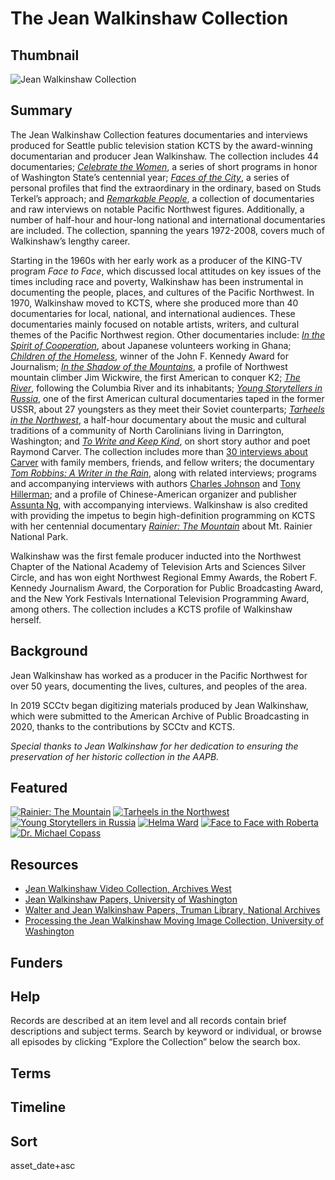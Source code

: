 # The Jean Walkinshaw Collection

## Thumbnail

![Jean Walkinshaw Collection](https://s3.amazonaws.com/americanarchive.org/special-collections/jean_walkinshawimage.jpg "Jean Walkinshaw Collection")

## Summary

The Jean Walkinshaw Collection features documentaries and interviews produced for Seattle public television station KCTS by the award-winning documentarian and producer Jean Walkinshaw. The collection includes 44 documentaries; [*Celebrate the Women*](https://americanarchive.org/catalog/cpb-aacip-283-45cc2mq3), a series of short programs in honor of Washington State’s centennial year; [*Faces of the City*](https://americanarchive.org/catalog?f%5Bseries_titles%5D%5B%5D=Faces+of+the+City&f[access_types][]=online), a series of personal profiles that find the extraordinary in the ordinary, based on Studs Terkel’s approach; and [*Remarkable People*](https://americanarchive.org/catalog?f%5Baccess_types%5D%5B%5D=online&f%5Bseries_titles%5D%5B%5D=Remarkable+People%3A+Making+a+Difference+in+the+Northwest&sort=title+asc), a collection of documentaries and raw interviews on notable Pacific Northwest figures. Additionally, a number of half-hour and hour-long national and international documentaries are included. The collection, spanning the years 1972-2008, covers much of Walkinshaw’s lengthy career. 

Starting in the 1960s with her early work as a producer of the KING-TV program *Face to Face*, which discussed local attitudes on key issues of the times including race and poverty, Walkinshaw has been instrumental in documenting the people, places, and cultures of the Pacific Northwest. In 1970, Walkinshaw moved to KCTS, where she produced more than 40 documentaries for local, national, and international audiences. These documentaries mainly focused on notable artists, writers, and cultural themes of the Pacific Northwest region. Other documentaries include: [*In the Spirit of Cooperation*](https://americanarchive.org/catalog/cpb-aacip-d40cbb8d249), about Japanese volunteers working in Ghana; [*Children of the Homeless*](https://americanarchive.org/catalog/cpb-aacip-cf63c88e6f8), winner of the John F. Kennedy Award for Journalism; [*In the Shadow of the Mountains*](https://americanarchive.org/catalog/cpb-aacip-0cc66cd834e), a profile of Northwest mountain climber Jim Wickwire, the first American to conquer K2; [*The River*](https://americanarchive.org/catalog/cpb-aacip-dd3cde2eb2c), following the Columbia River and its inhabitants; [*Young Storytellers in Russia*](https://americanarchive.org/catalog/cpb-aacip-452977bd435), one of the first American cultural documentaries taped in the former USSR, about 27 youngsters as they meet their Soviet counterparts; [*Tarheels in the Northwest*](https://americanarchive.org/catalog/cpb-aacip-249ace2fbfb), a half-hour documentary about the music and cultural traditions of a community of North Carolinians living in Darrington, Washington; and [*To Write and Keep Kind*](https://americanarchive.org/catalog/cpb-aacip-db7cbed1a2e), on short story author and poet Raymond Carver. The collection includes more than [30 interviews about Carver](https://americanarchive.org/catalog?f%5Baccess_types%5D%5B%5D=digitized&f%5Bcontributing_organizations%5D%5B%5D=SCCtv+%28WA%29&per_page=50&q=carver+or+tess&sort=title+asc) with family members, friends, and fellow writers; the documentary [*Tom Robbins: A Writer in the Rain*](https://americanarchive.org/catalog/cpb-aacip-bb4578f059d), along with related interviews; programs and accompanying interviews with authors [Charles Johnson](https://americanarchive.org/catalog/cpb-aacip-78e8b90745d) and [Tony Hillerman](https://americanarchive.org/catalog?f%5Bcontributing_organizations%5D%5B%5D=SCCtv+%28WA%29&q=tony+hillerman&f[access_types][]=online); and a profile of Chinese-American organizer and publisher [Assunta Ng](https://americanarchive.org/catalog/cpb-aacip-f014feb65a1), with accompanying interviews. Walkinshaw is also credited with providing the impetus to begin high-definition programming on KCTS with her centennial documentary [*Rainier: The Mountain*](https://americanarchive.org/catalog/cpb-aacip-cecaed09eb0) about Mt. Rainier National Park.

Walkinshaw was the first female producer inducted into the Northwest Chapter of the National Academy of Television Arts and Sciences Silver Circle, and has won eight Northwest Regional Emmy Awards, the Robert F. Kennedy Journalism Award, the Corporation for Public Broadcasting Award, and the New York Festivals International Television Programming Award, among others. The collection includes a KCTS profile of Walkinshaw herself.

## Background

Jean Walkinshaw has worked as a producer in the Pacific Northwest for over 50 years, documenting the lives, cultures, and peoples of the area. 

In 2019 SCCtv began digitizing materials produced by Jean Walkinshaw, which were submitted to the American Archive of Public Broadcasting in 2020, thanks to the contributions by SCCtv and KCTS.

*Special thanks to Jean Walkinshaw for her dedication to ensuring the preservation of her historic collection in the AAPB.* 

## Featured

[![Rainier: The Mountain](https://s3.amazonaws.com/americanarchive.org/special-collections/cpb-aacip-cecaed09eb0_01.jpg)](/catalog/cpb-aacip-cecaed09eb0)
[![Tarheels in the Northwest](https://s3.amazonaws.com/americanarchive.org/special-collections/cpb-aacip-249ace2fbfb_01.jpg)](/catalog/cpb-aacip-249ace2fbfb)
[![Young Storytellers in Russia](https://s3.amazonaws.com/americanarchive.org/special-collections/cpb-aacip-452977bd435_01.jpg)](/catalog/cpb-aacip-452977bd435)
[![Helma Ward](https://s3.amazonaws.com/americanarchive.org/special-collections/cpb-aacip-028dbe12ebe_01.jpg)](/catalog/cpb-aacip-028dbe12ebe)
[![Face to Face with Roberta](https://s3.amazonaws.com/americanarchive.org/special-collections/cpb-aacip-e7816ecfa3f_01.jpg)](/catalog/cpb-aacip-e7816ecfa3f)
[![Dr. Michael Copass](https://s3.amazonaws.com/americanarchive.org/special-collections/cpb-aacip-639b1fdc874_01.jpg)](/catalog/cpb-aacip-639b1fdc874)

## Resources

- [Jean Walkinshaw Video Collection, Archives West](http://archiveswest.orbiscascade.org/ark:/80444/xv23019)
- [Jean Walkinshaw Papers, University of Washington](https://www.lib.washington.edu/static/public/specialcollections/findingaids/5340-001.pdf)
- [Walter and Jean Walkinshaw Papers, Truman Library, National Archives](https://www.trumanlibrary.gov/library/personal-papers/walter-and-jean-walkinshaw-papers)
- [Processing the Jean Walkinshaw Moving Image Collection, University of Washington](https://ischool.uw.edu/capstone/projects/2018/processing-jean-walkinshaw-moving-image-collection)

## Funders

## Help

Records are described at an item level and all records contain brief descriptions and subject terms. Search by keyword or individual, or browse all episodes by clicking “Explore the Collection” below the search box. 

## Terms

## Timeline

## Sort

asset_date+asc
